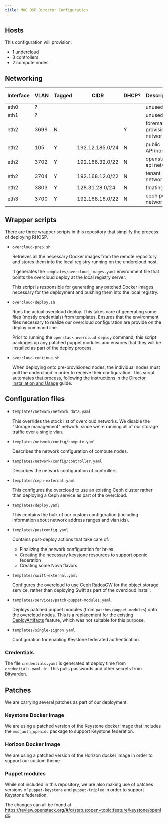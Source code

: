 ```yaml
---
title: MOC OSP Director Configuration
---
```


## Hosts

This configuration will provision:

- 1 undercloud
- 3 controllers
- 2 compute nodes

## Networking

| Interface | VLAN | Tagged | CIDR              | DHCP? | Description         | Director network |
|-----------|------|--------|-------------------|-------|---------------------|------------------|
| eth0      | ? |        |                   |       | unused  ||
| eth1      | ? |        |                   |       | unused  ||
| eth2      | 3699    | N      |                   | Y     | foreman provisioning network | |
| eth2      | 105  | Y      | 192.12.185.0/24   | N     | public API/horizon | External |
| eth2      | 3702 | Y      | 192.168.32.0/22   | N     | openstack api network | InternalApi |
| eth2      | 3704 | Y      | 192.168.12.0/22   | N     | tenant networks | Tenant |
| eth2      | 3803 | Y      | 128.31.28.0/24    | N     | floating ip | |
| eth3      | 3700 | Y      | 192.168.16.0/22   | N     | ceph public network | Storage |

## Wrapper scripts

There are three wrapper scripts in this repository that simplify the
process of deploying RHOSP.

- `overcloud-prep.sh`

  Retrieves all the necessary Docker images from the remote repository
  and stores them into the local registry running on the undercloud
  host.

  It generates the `templates/overcloud_images.yaml` environment file
  that points the overcloud deploy at the local registry server.

  This script is responsible for generating any patched Docker images
  necessary for the deployment and pushing them into the local
  registry.

- `overcloud-deploy.sh`

  Runs the actual overcloud deploy. This takes care of generating some
  files (mostly credentials) from templates. Ensures that the
  environment files necessary to realize our overcloud configuration
  are provide on the deploy command line.

  Prior to running the `openstack overcloud deploy` command, this
  script packages up any patched puppet modules and ensures that they
  will be installed as part of the deploy process.

- `overcloud-continue.sh`

  When deploying onto pre-provisioned nodes, the individual nodes must
  poll the undercloud in order to receive their configuration.  This
  script automates that process, following the instructions in
  the [Director Installation and Usage][] guide.

[director installation and usage]: https://access.redhat.com/documentation/en-us/red_hat_openstack_platform/12/html-single/director_installation_and_usage/#sect-Polling_the_Metadata_Server

## Configuration files

- `templates/network/network_data.yaml`

  This overrides the stock list of overcloud networks. We disable the
  "storage management" network, since we're running all of our storage
  traffic over a single vlan.

- `templates/network/config/compute.yaml`
  
  Describes the network configuration of compute nodes.

- `templates/network/config/controller.yaml`

  Describes the network configuration of controllers.

- `templates/ceph-external.yaml`

  This configures the overcloud to use an existing Ceph cluster rather
  than deploying a Ceph service as part of the overcloud.

- `templates/deploy.yaml`

  This contains the bulk of our custom configuration (including
  information about network address ranges and vlan ids).

- `templates/postconfig.yaml`

  Contains post-deploy actions that take care of:

  - Finalizing the network configuration for br-ex
  - Creating the necessary keystone resources to support openid
    federation
  - Creating some Nova flavors

- `templates/swift-external.yaml`

  Configures the overcloud to use Ceph RadosGW for the object storage
  service, rather than deploying Swift as part of the overcloud
  install.

- `templates/services/patch-puppet-modules.yaml`

  Deploys patched puppet modules (from `patches/puppet-modules`) onto
  the overcloud nodes.  This is a replacement for the existing
  [DeployArtifacts][] feature, which was not suitable for this
  purpose.

  [deployartifacts]: http://hardysteven.blogspot.com/2016/08/tripleo-deploy-artifacts-and-puppet.html

- `templates/single-signon.yaml`

  Configuration for enabling Keystone federated authentication.

### Credentials

The file `credentials.yaml` is generated at deploy time from
`credentials.yaml.in`.  This pulls passwords and other secrets from
Bitwarden.

## Patches

We are carrying several patches as part of our deployment.

### Keystone Docker Image

We are using a patched version of the Keystone docker image that
includes the `mod_auth_openidc` package to support Keystone
federation.

### Horizon Docker Image

We are using a patched version of the Horizon docker image in order to
support our custom theme.

### Puppet modules

While not included in this repository, we are also making use of
patches versions of `puppet-keystone` and `puppet-tripleo` in order to
support Keystone federation.

The changes can all be found at
https://review.openstack.org/#/q/status:open+topic:feature/keystone/openidc.


